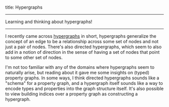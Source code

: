 title: Hypergraphs

---

Learning and thinking about hypergraphs!

---

I recently came across [hypergraphs](https://en.wikipedia.org/wiki/Hypergraph)
in short, hypergraphs generalize the concept of an edge to be a relationship
across some set of nodes and not just a pair of nodes. There's also directed
hypergraphs, which seem to also add in a notion of direction in the sense of
having a set of nodes that point to some other set of nodes.

I'm not too familiar with any of the domains where hypergraphs seem to naturally
arise, but reading about it gave me some insights on (typed) property graphs. In
some ways, I think directed hypergraphs sounds like a "schema" for a property
graph, and a hypergraph itself sounds like a way to encode types and properties
into the graph structure itself. It's also possible to view building indices
over a property graph as constructing a hypergraph.
